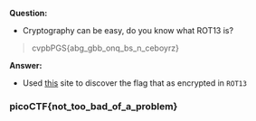 __Question:__

- Cryptography can be easy, do you know what ROT13 is?
> cvpbPGS{abg_gbb_onq_bs_n_ceboyrz}

__Answer:__

- Used [this](https://rot13.com/) site to discover the flag that as encrypted in `ROT13`

### picoCTF{not_too_bad_of_a_problem}
